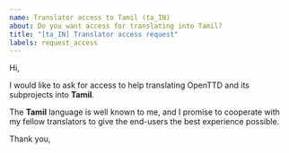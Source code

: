 ```yaml
---
name: Translator access to Tamil (ta_IN)
about: Do you want access for translating into Tamil?
title: "[ta_IN] Translator access request"
labels: request_access
---
```


<!-- translator: ta_IN -->
<!-- Please do not edit the header of this template. -->

Hi,

I would like to ask for access to help translating OpenTTD and its subprojects into **Tamil**.

The **Tamil** language is well known to me, and I promise to cooperate with my fellow translators to give the end-users the best experience possible.

<!-- Please do not edit the above message. Do feel free to add a personal note after this line. -->

Thank you,
